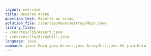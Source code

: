 ```yaml
---
layout: exercise
title: Reverse Array
question_text: Reverse an array
solution_file: /sources/ReverseArray/Main.java
library_files:
- /sources/lib/Assert.java
- /sources/lib/ArrayUtil.java
language: java
command: javac Main.java Assert.java ArrayUtil.java && java Main
---
```


